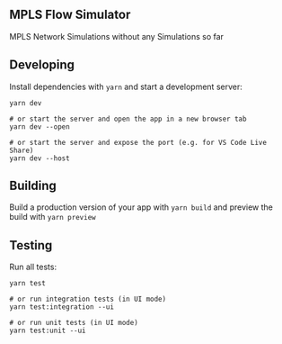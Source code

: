 ## MPLS Flow Simulator

MPLS Network Simulations without any Simulations so far

## Developing

Install dependencies with `yarn` and start a development server:

```
yarn dev

# or start the server and open the app in a new browser tab
yarn dev --open

# or start the server and expose the port (e.g. for VS Code Live Share)
yarn dev --host
```

## Building

Build a production version of your app with `yarn build` and preview the build with `yarn preview`

## Testing

Run all tests:

```
yarn test

# or run integration tests (in UI mode)
yarn test:integration --ui

# or run unit tests (in UI mode)
yarn test:unit --ui
```
